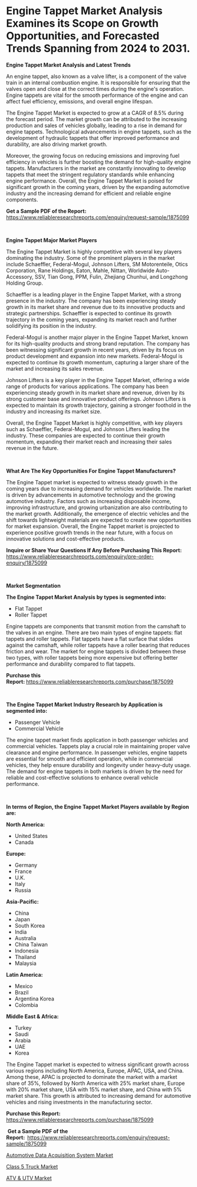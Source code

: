 <p><h1>Engine Tappet Market Analysis Examines its Scope on Growth Opportunities, and Forecasted Trends Spanning from 2024 to 2031.</h1></p><p><strong>Engine Tappet Market Analysis and Latest Trends</strong></p>
<p><p>An engine tappet, also known as a valve lifter, is a component of the valve train in an internal combustion engine. It is responsible for ensuring that the valves open and close at the correct times during the engine's operation. Engine tappets are vital for the smooth performance of the engine and can affect fuel efficiency, emissions, and overall engine lifespan.</p><p>The Engine Tappet Market is expected to grow at a CAGR of 8.5% during the forecast period. The market growth can be attributed to the increasing production and sales of vehicles globally, leading to a rise in demand for engine tappets. Technological advancements in engine tappets, such as the development of hydraulic tappets that offer improved performance and durability, are also driving market growth.</p><p>Moreover, the growing focus on reducing emissions and improving fuel efficiency in vehicles is further boosting the demand for high-quality engine tappets. Manufacturers in the market are constantly innovating to develop tappets that meet the stringent regulatory standards while enhancing engine performance. Overall, the Engine Tappet Market is poised for significant growth in the coming years, driven by the expanding automotive industry and the increasing demand for efficient and reliable engine components.</p></p>
<p><strong>Get a Sample PDF of the Report:&nbsp;</strong> <a href="https://www.reliableresearchreports.com/enquiry/request-sample/1875099">https://www.reliableresearchreports.com/enquiry/request-sample/1875099</a></p>
<p>&nbsp;</p>
<p><strong>Engine Tappet Major Market Players</strong></p>
<p><p>The Engine Tappet Market is highly competitive with several key players dominating the industry. Some of the prominent players in the market include Schaeffler, Federal-Mogul, Johnson Lifters, SM Motorenteile, Otics Corporation, Rane Holdings, Eaton, Mahle, Nittan, Worldwide Auto-Accessory, SSV, Tian Gong, PPM, Fulin, Zhejiang Chunhui, and Longzhong Holding Group.</p><p>Schaeffler is a leading player in the Engine Tappet Market, with a strong presence in the industry. The company has been experiencing steady growth in its market share and revenue due to its innovative products and strategic partnerships. Schaeffler is expected to continue its growth trajectory in the coming years, expanding its market reach and further solidifying its position in the industry.</p><p>Federal-Mogul is another major player in the Engine Tappet Market, known for its high-quality products and strong brand reputation. The company has been witnessing significant growth in recent years, driven by its focus on product development and expansion into new markets. Federal-Mogul is expected to continue its growth momentum, capturing a larger share of the market and increasing its sales revenue.</p><p>Johnson Lifters is a key player in the Engine Tappet Market, offering a wide range of products for various applications. The company has been experiencing steady growth in its market share and revenue, driven by its strong customer base and innovative product offerings. Johnson Lifters is expected to maintain its growth trajectory, gaining a stronger foothold in the industry and increasing its market size.</p><p>Overall, the Engine Tappet Market is highly competitive, with key players such as Schaeffler, Federal-Mogul, and Johnson Lifters leading the industry. These companies are expected to continue their growth momentum, expanding their market reach and increasing their sales revenue in the future.</p></p>
<p>&nbsp;</p>
<p><strong>What Are The Key Opportunities For Engine Tappet Manufacturers?</strong></p>
<p><p>The Engine Tappet market is expected to witness steady growth in the coming years due to increasing demand for vehicles worldwide. The market is driven by advancements in automotive technology and the growing automotive industry. Factors such as increasing disposable income, improving infrastructure, and growing urbanization are also contributing to the market growth. Additionally, the emergence of electric vehicles and the shift towards lightweight materials are expected to create new opportunities for market expansion. Overall, the Engine Tappet market is projected to experience positive growth trends in the near future, with a focus on innovative solutions and cost-effective products.</p></p>
<p><strong>Inquire or Share Your Questions If Any Before Purchasing This Report:</strong> <a href="https://www.reliableresearchreports.com/enquiry/pre-order-enquiry/1875099">https://www.reliableresearchreports.com/enquiry/pre-order-enquiry/1875099</a></p>
<p>&nbsp;</p>
<p><strong>Market Segmentation</strong></p>
<p><strong>The Engine Tappet Market Analysis by types is segmented into:</strong></p>
<p><ul><li>Flat Tappet</li><li>Roller Tappet</li></ul></p>
<p><p>Engine tappets are components that transmit motion from the camshaft to the valves in an engine. There are two main types of engine tappets: flat tappets and roller tappets. Flat tappets have a flat surface that slides against the camshaft, while roller tappets have a roller bearing that reduces friction and wear. The market for engine tappets is divided between these two types, with roller tappets being more expensive but offering better performance and durability compared to flat tappets.</p></p>
<p><strong>Purchase this Report:&nbsp;</strong><a href="https://www.reliableresearchreports.com/purchase/1875099">https://www.reliableresearchreports.com/purchase/1875099</a></p>
<p>&nbsp;</p>
<p><strong>The Engine Tappet Market Industry Research by Application is segmented into:</strong></p>
<p><ul><li>Passenger Vehicle</li><li>Commercial Vehicle</li></ul></p>
<p><p>The engine tappet market finds application in both passenger vehicles and commercial vehicles. Tappets play a crucial role in maintaining proper valve clearance and engine performance. In passenger vehicles, engine tappets are essential for smooth and efficient operation, while in commercial vehicles, they help ensure durability and longevity under heavy-duty usage. The demand for engine tappets in both markets is driven by the need for reliable and cost-effective solutions to enhance overall vehicle performance.</p></p>
<p>&nbsp;</p>
<p><strong>In terms of Region, the Engine Tappet Market Players available by Region are:</strong></p>
<p>
    <p> <strong> North America: </strong>
        <ul>
            <li>United States</li>
            <li>Canada</li>
        </ul>
        </p> 
    <p> <strong> Europe: </strong>
        <ul>
            <li>Germany</li>
            <li>France</li>
            <li>U.K.</li>
            <li>Italy</li>
            <li>Russia</li>
        </ul>
        </p> 
    <p> <strong> Asia-Pacific: </strong>
        <ul>
            <li>China</li>
            <li>Japan</li>
            <li>South Korea</li>
            <li>India</li>
            <li>Australia</li>
            <li>China Taiwan</li>
            <li>Indonesia</li>
            <li>Thailand</li>
            <li>Malaysia</li>
        </ul>
        </p> 
    <p> <strong> Latin America: </strong>
        <ul>
            <li>Mexico</li>
            <li>Brazil</li>
            <li>Argentina Korea</li>
            <li>Colombia</li>
        </ul>
        </p> 
    <p> <strong> Middle East & Africa: </strong>
        <ul>
            <li>Turkey</li>
            <li>Saudi</li>
            <li>Arabia</li>
            <li>UAE</li>
            <li>Korea</li>
        </ul>
    </p>
    </p>
<p><p>The Engine Tappet market is expected to witness significant growth across various regions including North America, Europe, APAC, USA, and China. Among these, APAC is projected to dominate the market with a market share of 35%, followed by North America with 25% market share, Europe with 20% market share, USA with 15% market share, and China with 5% market share. This growth is attributed to increasing demand for automotive vehicles and rising investments in the manufacturing sector.</p></p>
<p><strong>Purchase this Report: </strong><a href="https://www.reliableresearchreports.com/purchase/1875099">https://www.reliableresearchreports.com/purchase/1875099</a></p>
<p>&nbsp;<strong>Get a Sample PDF of the Report:&nbsp;&nbsp;</strong><a href="https://www.reliableresearchreports.com/enquiry/request-sample/1875099">https://www.reliableresearchreports.com/enquiry/request-sample/1875099</a></p>
<p><strong></strong></p>
<p><p><a href="https://github.com/nicholepatriciadoylenwnrjr0/Market-Research-Report-List-1/blob/main/automotive-data-acquisition-system-market.md">Automotive Data Acquisition System Market</a></p><p><a href="https://github.com/wwwkeltoum/Market-Research-Report-List-2/blob/main/class-5-truck-market.md">Class 5 Truck Market</a></p><p><a href="https://github.com/gamblestampleyjenny50m5sl6/Market-Research-Report-List-1/blob/main/atv-utv-market.md">ATV & UTV Market</a></p></p>